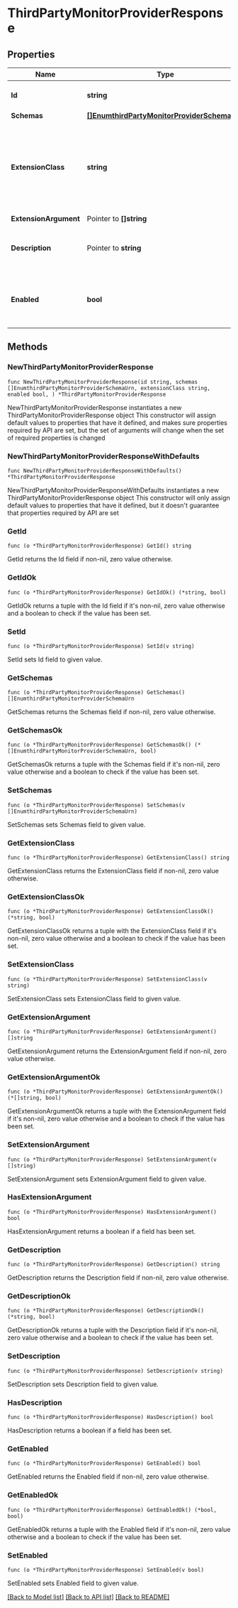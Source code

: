 # ThirdPartyMonitorProviderResponse

## Properties

Name | Type | Description | Notes
------------ | ------------- | ------------- | -------------
**Id** | **string** | Name of the Monitor Provider | 
**Schemas** | [**[]EnumthirdPartyMonitorProviderSchemaUrn**](EnumthirdPartyMonitorProviderSchemaUrn.md) |  | 
**ExtensionClass** | **string** | The fully-qualified name of the Java class providing the logic for the Third Party Monitor Provider. | 
**ExtensionArgument** | Pointer to **[]string** |  | [optional] 
**Description** | Pointer to **string** | A description for this Monitor Provider | [optional] 
**Enabled** | **bool** | Indicates whether the Monitor Provider is enabled for use. | 

## Methods

### NewThirdPartyMonitorProviderResponse

`func NewThirdPartyMonitorProviderResponse(id string, schemas []EnumthirdPartyMonitorProviderSchemaUrn, extensionClass string, enabled bool, ) *ThirdPartyMonitorProviderResponse`

NewThirdPartyMonitorProviderResponse instantiates a new ThirdPartyMonitorProviderResponse object
This constructor will assign default values to properties that have it defined,
and makes sure properties required by API are set, but the set of arguments
will change when the set of required properties is changed

### NewThirdPartyMonitorProviderResponseWithDefaults

`func NewThirdPartyMonitorProviderResponseWithDefaults() *ThirdPartyMonitorProviderResponse`

NewThirdPartyMonitorProviderResponseWithDefaults instantiates a new ThirdPartyMonitorProviderResponse object
This constructor will only assign default values to properties that have it defined,
but it doesn't guarantee that properties required by API are set

### GetId

`func (o *ThirdPartyMonitorProviderResponse) GetId() string`

GetId returns the Id field if non-nil, zero value otherwise.

### GetIdOk

`func (o *ThirdPartyMonitorProviderResponse) GetIdOk() (*string, bool)`

GetIdOk returns a tuple with the Id field if it's non-nil, zero value otherwise
and a boolean to check if the value has been set.

### SetId

`func (o *ThirdPartyMonitorProviderResponse) SetId(v string)`

SetId sets Id field to given value.


### GetSchemas

`func (o *ThirdPartyMonitorProviderResponse) GetSchemas() []EnumthirdPartyMonitorProviderSchemaUrn`

GetSchemas returns the Schemas field if non-nil, zero value otherwise.

### GetSchemasOk

`func (o *ThirdPartyMonitorProviderResponse) GetSchemasOk() (*[]EnumthirdPartyMonitorProviderSchemaUrn, bool)`

GetSchemasOk returns a tuple with the Schemas field if it's non-nil, zero value otherwise
and a boolean to check if the value has been set.

### SetSchemas

`func (o *ThirdPartyMonitorProviderResponse) SetSchemas(v []EnumthirdPartyMonitorProviderSchemaUrn)`

SetSchemas sets Schemas field to given value.


### GetExtensionClass

`func (o *ThirdPartyMonitorProviderResponse) GetExtensionClass() string`

GetExtensionClass returns the ExtensionClass field if non-nil, zero value otherwise.

### GetExtensionClassOk

`func (o *ThirdPartyMonitorProviderResponse) GetExtensionClassOk() (*string, bool)`

GetExtensionClassOk returns a tuple with the ExtensionClass field if it's non-nil, zero value otherwise
and a boolean to check if the value has been set.

### SetExtensionClass

`func (o *ThirdPartyMonitorProviderResponse) SetExtensionClass(v string)`

SetExtensionClass sets ExtensionClass field to given value.


### GetExtensionArgument

`func (o *ThirdPartyMonitorProviderResponse) GetExtensionArgument() []string`

GetExtensionArgument returns the ExtensionArgument field if non-nil, zero value otherwise.

### GetExtensionArgumentOk

`func (o *ThirdPartyMonitorProviderResponse) GetExtensionArgumentOk() (*[]string, bool)`

GetExtensionArgumentOk returns a tuple with the ExtensionArgument field if it's non-nil, zero value otherwise
and a boolean to check if the value has been set.

### SetExtensionArgument

`func (o *ThirdPartyMonitorProviderResponse) SetExtensionArgument(v []string)`

SetExtensionArgument sets ExtensionArgument field to given value.

### HasExtensionArgument

`func (o *ThirdPartyMonitorProviderResponse) HasExtensionArgument() bool`

HasExtensionArgument returns a boolean if a field has been set.

### GetDescription

`func (o *ThirdPartyMonitorProviderResponse) GetDescription() string`

GetDescription returns the Description field if non-nil, zero value otherwise.

### GetDescriptionOk

`func (o *ThirdPartyMonitorProviderResponse) GetDescriptionOk() (*string, bool)`

GetDescriptionOk returns a tuple with the Description field if it's non-nil, zero value otherwise
and a boolean to check if the value has been set.

### SetDescription

`func (o *ThirdPartyMonitorProviderResponse) SetDescription(v string)`

SetDescription sets Description field to given value.

### HasDescription

`func (o *ThirdPartyMonitorProviderResponse) HasDescription() bool`

HasDescription returns a boolean if a field has been set.

### GetEnabled

`func (o *ThirdPartyMonitorProviderResponse) GetEnabled() bool`

GetEnabled returns the Enabled field if non-nil, zero value otherwise.

### GetEnabledOk

`func (o *ThirdPartyMonitorProviderResponse) GetEnabledOk() (*bool, bool)`

GetEnabledOk returns a tuple with the Enabled field if it's non-nil, zero value otherwise
and a boolean to check if the value has been set.

### SetEnabled

`func (o *ThirdPartyMonitorProviderResponse) SetEnabled(v bool)`

SetEnabled sets Enabled field to given value.



[[Back to Model list]](../README.md#documentation-for-models) [[Back to API list]](../README.md#documentation-for-api-endpoints) [[Back to README]](../README.md)


